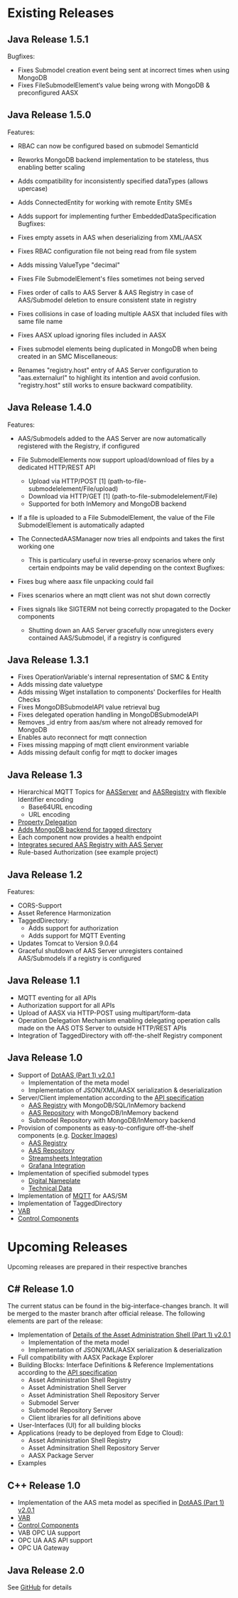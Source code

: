 # Existing Releases

## Java Release 1.5.1

Bugfixes:

* Fixes Submodel creation event being sent at incorrect times when using MongoDB
* Fixes FileSubmodelElement‘s value being wrong with MongoDB & preconfigured AASX

## Java Release 1.5.0

Features:

* RBAC can now be configured based on submodel SemanticId
* Reworks MongoDB backend implementation to be stateless, thus enabling better scaling
* Adds compatibility for inconsistently specified dataTypes (allows upercase)
* Adds ConnectedEntity for working with remote Entity SMEs
* Adds support for implementing further EmbeddedDataSpecification
Bugfixes:

* Fixes empty assets in AAS when deserializing from XML/AASX
* Fixes RBAC configuration file not being read from file system
* Adds missing ValueType "decimal"
* Fixes File SubmodelElement's files sometimes not being served
* Fixes order of calls to AAS Server & AAS Registry in case of AAS/Submodel deletion to ensure consistent state in registry
* Fixes collisions in case of loading multiple AASX that included files with same file name
* Fixes AASX upload ignoring files included in AASX
* Fixes submodel elements being duplicated in MongoDB when being created in an SMC
Miscellaneous:

* Renames "registry.host" entry of AAS Server configuration to "aas.externalurl" to highlight its intention and avoid confusion. "registry.host" still works to ensure backward compatibility.

## Java Release 1.4.0

Features:

* AAS/Submodels added to the AAS Server are now automatically registered with the Registry, if configured
* File SubmodelElements now support upload/download of files by a dedicated HTTP/REST API
    * Upload via HTTP/POST [1] (path-to-file-submodelelement/File/upload)
    * Download via HTTP/GET [1] (path-to-file-submodelelement/File)
    * Supported for both InMemory and MongoDB backend
* If a file is uploaded to a File SubmodelElement, the value of the File SubmodelElement is automatically adapted
* The ConnectedAASManager now tries all endpoints and takes the first working one
    * This is particulary useful in reverse-proxy scenarios where only certain endpoints may be valid depending on the context
Bugfixes:

* Fixes bug where aasx file unpacking could fail
* Fixes scenarios where an mqtt client was not shut down correctly
* Fixes signals like SIGTERM not being correctly propagated to the Docker components
    * Shutting down an AAS Server gracefully now unregisters every contained AAS/Submodel, if a registry is configured

## Java Release 1.3.1

* Fixes OperationVariable's internal representation of SMC & Entity
* Adds missing date valuetype
* Adds missing Wget installation to components' Dockerfiles for Health Checks
* Fixes MongoDBSubmodelAPI value retrieval bug
* Fixes delegated operation handling in MongoDBSubmodelAPI
* Removes _id entry from aas/sm where not already removed for MongoDB
* Enables auto reconnect for mqtt connection
* Fixes missing mapping of mqtt client environment variable
* Adds missing default config for mqtt to docker images

## Java Release 1.3
* Hierarchical MQTT Topics for [AASServer](./user_documentation/basyx_components/aas-server/features/hierarchical-mqtt.md) and [AASRegistry](./user_documentation/basyx_components/registry/features/hierarchical-mqtt.md) with flexible Identifier encoding
    * Base64URL encoding
    * URL encoding
* [Property Delegation](./user_documentation/basyx_components/aas-server/features/property-delegation.md)
* [Adds MongoDB backend for tagged directory](./user_documentation/basyx_components/registry/features/tagged-directory.md)
* Each component now provides a health endpoint
* [Integrates secured AAS Registry with AAS Server](./user_documentation/basyx_components/aas-server/features/registry-integration.md)
* Rule-based Authorization (see example project)

## Java Release 1.2

Features:

* CORS-Support
* Asset Reference Harmonization
* TaggedDirectory:
    * Adds support for authorization
    * Adds support for MQTT Eventing
* Updates Tomcat to Version 9.0.64
* Graceful shutdown of AAS Server unregisters contained AAS/Submodels if a registry is configured

## Java Release 1.1

* MQTT eventing for all APIs
* Authorization support for all APIs
* Upload of AASX via HTTP-POST using multipart/form-data
* Operation Delegation Mechanism enabling delegating operation calls made on the AAS OTS Server to outside HTTP/REST APIs
* Integration of TaggedDirectory with off-the-shelf Registry component

## Java Release 1.0

* Support of [DotAAS (Part 1) v2.0.1](https://www.plattform-i40.de/IP/Redaktion/EN/Downloads/Publikation/Details_of_the_Asset_Administration_Shell_Part1_V2.html)
    * Implementation of the meta model
    * Implementation of JSON/XML/AASX serialization & deserialization
* Server/Client implementation according to the [API specification](https://app.swaggerhub.com/organizations/BaSyx)
    * [AAS Registry](./user_documentation/basyx_components/registry/index.md) with MongoDB/SQL/InMemory backend
    * [AAS Repository](./user_documentation/basyx_components/aas-server/index.md) with MongoDB/InMemory backend
    * Submodel Repository with MongoDB/InMemory backend
* Provision of components as easy-to-configure off-the-shelf components (e.g. [Docker Images](https://hub.docker.com/u/eclipsebasyx))
    * [AAS Registry](./user_documentation/basyx_components/registry/index.md)
    * [AAS Repository](./user_documentation/basyx_components/aas-server/index.md)
    * [Streamsheets Integration](./user_documentation/monitoring_scenarios.md)
    * [Grafana Integration](./user_documentation/monitoring_scenarios.md)
* Implementation of specified submodel types
    * [Digital Nameplate](https://www.plattform-i40.de/IP/Redaktion/DE/Downloads/Publikation/Submodel_Templates-Asset_Administration_Shell-digital_nameplate.pdf?__blob=publicationFile&v=2)
    * [Technical Data](https://www.plattform-i40.de/IP/Redaktion/DE/Downloads/Publikation/Submodel_Templates-Asset_Administration_Shell-Technical_Data.pdf?__blob=publicationFile&v=6)
* Implementation of [MQTT](./developer/extensions/eventing.md) for AAS/SM
* Implementation of TaggedDirectory
* [VAB](./user_documentation/vab/index.md)
* [Control Components](./user_documentation/controlcomponent.md)

# Upcoming Releases

Upcoming releases are prepared in their respective branches

## C# Release 1.0

The current status can be found in the big-interface-changes branch. It will be merged to the master branch after official release. The following elements are part of the release:

* Implementation of [Details of the Asset Administration Shell (Part 1) v2.0.1](https://www.plattform-i40.de/IP/Redaktion/EN/Downloads/Publikation/Details_of_the_Asset_Administration_Shell_Part1_V2.html)
    * Implementation of the meta model
    * Implementation of JSON/XML/AASX serialization & deserialization
* Full compatibility with AASX Package Explorer
* Building Blocks: Interface Definitions & Reference Implementations according to the [API specification](https://app.swaggerhub.com/organizations/BaSyx)
    * Asset Administration Shell Registry
    * Asset Administration Shell Server
    * Asset Administration Shell Repository Server
    * Submodel Server
    * Submodel Repository Server
    * Client libraries for all definitions above
* User-Interfaces (UI) for all building blocks
* Applications (ready to be deployed from Edge to Cloud):
    * Asset Administration Shell Registry
    * Asset Adminsitration Shell Repository Server
    * AASX Package Server
* Examples

## C++ Release 1.0

* Implementation of the AAS meta model as specified in [DotAAS (Part 1) v2.0.1](https://www.plattform-i40.de/IP/Redaktion/EN/Downloads/Publikation/Details_of_the_Asset_Administration_Shell_Part1_V2.html)
* [VAB](./user_documentation/vab/index.md)
* [Control Components](./user_documentation/controlcomponent.md)
* VAB OPC UA support
* OPC UA AAS API support
* OPC UA Gateway

## Java Release 2.0

See [GitHub](https://github.com/eclipse-basyx/basyx-java-server-sdk) for details